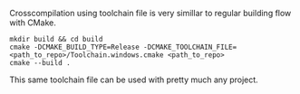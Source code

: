 Crosscompilation using toolchain file is very simillar to regular building flow with CMake.

```
mkdir build && cd build
cmake -DCMAKE_BUILD_TYPE=Release -DCMAKE_TOOLCHAIN_FILE=<path_to_repo>/Toolchain.windows.cmake <path_to_repo>
cmake --build .

```

This same toolchain file can be used with pretty much any project.
